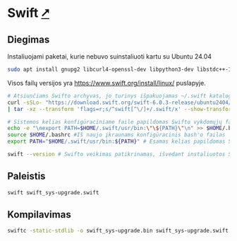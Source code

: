 # Swift [&#x2B67;](https://www.swift.org/)

## Diegimas

Instaliuojami paketai, kurie nebuvo suinstaliuoti kartu su Ubuntu 24.04

```bash
sudo apt install gnupg2 libcurl4-openssl-dev libpython3-dev libstdc++-13-dev
```

Visos failų versijos yra <https://www.swift.org/install/linux/> puslapyje.

```bash
# Atsiunčiams Swifto archyvas, jo turinys išpakuojamas ~/.swift kataloge (pakeskite versijos numerį į jums tinkamą).
curl -sSLo- "https://download.swift.org/swift-6.0.3-release/ubuntu2404/swift-6.0.3-RELEASE/swift-6.0.3-RELEASE-ubuntu24.04.tar.gz" \
| tar -xz --transform 'flags=r;s/^swift[^\/]+/.swift/x' --show-transformed-names -C "$HOME"

# Sistemos kelias konfigūraciniame faile papildomas Swifto vykdomųjų failų katalogu
echo -e "\nexport PATH=$HOME/.swift/usr/bin:\"\${PATH}\"\n" >> $HOME/.bashrc 
source $HOME/.bashrc #Iš naujo įkraunams konfigūracinis bash'o failas
export PATH="$HOME/.swift/usr/bin:${PATH}" # Esamas kelias papildomas Swifto vykdomųjų failų katalogu

swift --version # Swifto veikimas patikrinamas, išvedant instaliuotos Swift'o versijos numerį
```

## Paleistis

```bash
swift swift_sys-upgrade.swift
```

## Kompilavimas

```bash
swiftc -static-stdlib -o swift_sys-upgrade.bin swift_sys-upgrade.swift
```
